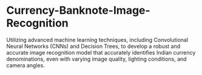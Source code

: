 # Currency-Banknote-Image-Recognition
Utilizing advanced machine learning techniques, including Convolutional Neural Networks (CNNs) and Decision Trees, to develop a robust and accurate image recognition model that accurately identifies Indian currency denominations, even with varying image quality, lighting conditions, and camera angles.
